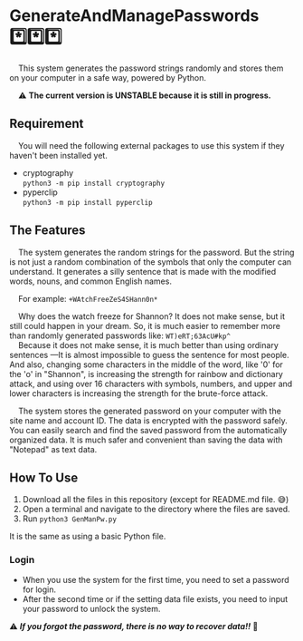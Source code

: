 # GenerateAndManagePasswords :asterisk::asterisk::asterisk:

&nbsp;&nbsp;&nbsp;&nbsp;This system generates the password strings randomly and stores them on your computer in a safe way, powered by Python.

&nbsp;&nbsp;&nbsp;&nbsp;:warning: **The current version is UNSTABLE because it is still in progress.**

## Requirement

&nbsp;&nbsp;&nbsp;&nbsp;You will need the following external packages to use this system if they haven't been installed yet.

- cryptography  
`python3 -m pip install cryptography`
- pyperclip  
`python3 -m pip install pyperclip`

## The Features

&nbsp;&nbsp;&nbsp;&nbsp;The system generates the random strings for the password. But the string is not just a random combination of the symbols that only the computer can understand. It generates a silly sentence that is made with the modified words, nouns, and common English names.

&nbsp;&nbsp;&nbsp;&nbsp;For example: `+WAtchFreeZeS4SHann0n*`

&nbsp;&nbsp;&nbsp;&nbsp;Why does the watch freeze for Shannon? It does not make sense, but it still could happen in your dream. So, it is much easier to remember more than randomly generated passwords like: `WT)eRT;63AcU#kp^`  
&nbsp;&nbsp;&nbsp;&nbsp;Because it does not make sense, it is much better than using ordinary sentences &mdash;It is almost impossible to guess the sentence for most people. And also, changing some characters in the middle of the word, like '0' for the 'o' in "Shannon", is increasing the strength for rainbow and dictionary attack, and using over 16 characters with symbols, numbers, and upper and lower characters is increasing the strength for the brute-force attack.

&nbsp;&nbsp;&nbsp;&nbsp;The system stores the generated password on your computer with the site name and account ID. The data is encrypted with the password safely. You can easily search and find the saved password from the automatically organized data. It is much safer and convenient than saving the data with "Notepad" as text data.

## How To Use

1. Download all the files in this repository (except for README.md file. :sweat_smile:)
2. Open a terminal and navigate to the directory where the files are saved.
3. Run `python3 GenManPw.py`

It is the same as using a basic Python file.

### Login

- When you use the system for the first time, you need to set a password for login.
- After the second time or if the setting data file exists, you need to input your password to unlock the system.

:warning: ***If you forgot the password, there is no way to recover data!!*** :rotating_light:
